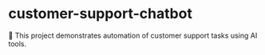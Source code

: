 # customer-support-chatbot
📌 This project demonstrates automation of customer support tasks using AI tools.
